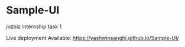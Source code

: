 # Sample-UI
jozbiz internship task 1

Live deployment Available: https://yashwinsanghi.github.io/Sample-UI/

